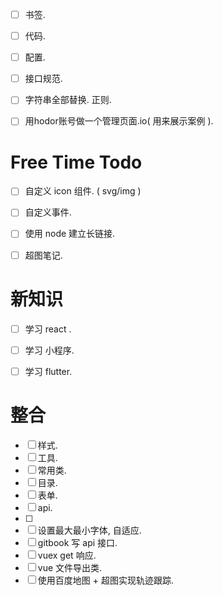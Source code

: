 - [ ] 书签.
- [ ] 代码.
- [ ] 配置.
- [ ] 接口规范.
- [ ] 字符串全部替换. 正则.
- [ ] 用hodor账号做一个管理页面.io( 用来展示案例 ).



# Free Time Todo

- [ ] 自定义 icon 组件. ( svg/img )
- [ ] 自定义事件.
- [ ] 使用 node 建立长链接.
- [ ] 超图笔记.



# 新知识

- [ ] 学习 react .
- [ ] 学习 小程序.
- [ ] 学习 flutter.



# 整合

- [ ] 样式.
- [ ] 工具.
- [ ] 常用类.
- [ ] 目录.
- [ ] 表单.
- [ ] api.
- [ ]
- [ ] 设置最大最小字体, 自适应.
- [ ] gitbook 写 api 接口.
- [ ] vuex get 响应.
- [ ] vue 文件导出类.
- [ ] 使用百度地图 + 超图实现轨迹跟踪.
